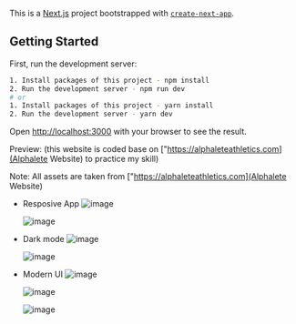 This is a [Next.js](https://nextjs.org/) project bootstrapped with [`create-next-app`](https://github.com/vercel/next.js/tree/canary/packages/create-next-app).

## Getting Started

First, run the development server:

```bash
1. Install packages of this project - npm install
2. Run the development server - npm run dev
# or
1. Install packages of this project - yarn install
2. Run the development server - yarn dev
```

Open [http://localhost:3000](http://localhost:3000) with your browser to see the result.

Preview: (this website is coded base on ["https://alphaleteathletics.com](Alphalete Website) to practice my skill)

Note: All assets are taken from ["https://alphaleteathletics.com](Alphalete Website)

- Resposive App
  ![image](https://user-images.githubusercontent.com/56556185/184675523-5f6252ad-ec90-4bde-9c90-754be56b01d8.png)
  
  ![image](https://user-images.githubusercontent.com/56556185/184675587-9b77f191-6820-4e84-a196-4a8b253ed94f.png)
- Dark mode
  ![image](https://user-images.githubusercontent.com/56556185/184675694-fd678e46-6671-4e69-81c8-27e71c7a39a0.png)
  
  ![image](https://user-images.githubusercontent.com/56556185/184675735-1c6ecdb6-0a3a-4912-9671-c1ad481126aa.png)
- Modern UI
  ![image](https://user-images.githubusercontent.com/56556185/184675806-bea24470-8a65-4268-8874-41eb6717160b.png)

  ![image](https://user-images.githubusercontent.com/56556185/184675833-118dfbf3-b207-4e33-8fba-fa7586b5e1e3.png)

  ![image](https://user-images.githubusercontent.com/56556185/184675890-c27819f1-de47-41bb-aad0-e077ca1fba26.png)



